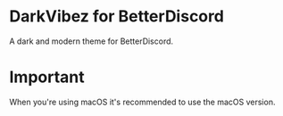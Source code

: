 # DarkVibez for BetterDiscord
A dark and modern theme for BetterDiscord.

# Important
When you're using macOS it's recommended to use the macOS version.
